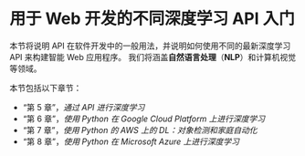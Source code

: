 # 用于 Web 开发的不同深度学习 API 入门

本节将说明 API 在软件开发中的一般用法，并说明如何使用不同的最新深度学习 API 来构建智能 Web 应用程序。 我们将涵盖**自然语言处理**（**NLP**）和计算机视觉等领域。

本节包括以下章节：

*   “第 5 章”，*通过 API 进行深度学习*
*   “第 6 章”，*使用 Python 在 Google Cloud Platform 上进行深度学习*
*   “第 7 章”，*使用 Python 的 AWS 上的 DL：对象检测和家庭自动化*
*   “第 8 章”，*使用 Python 在 Microsoft Azure 上进行深度学习*